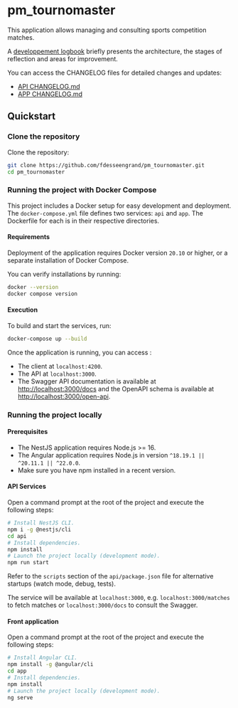 # pm_tournomaster

This application allows managing and consulting sports competition matches.

A [developpement logbook](./LOGBOOK.md) briefly presents the architecture, the stages of reflection and areas for improvement.

You can access the CHANGELOG files for detailed changes and updates:

-   [API CHANGELOG.md](./api/CHANGELOG.md)
-   [APP CHANGELOG.md](./app/CHANGELOG.md)

## Quickstart

### Clone the repository

Clone the repository:

```bash
git clone https://github.com/fdesseengrand/pm_tournomaster.git
cd pm_tournomaster
```

### Running the project with Docker Compose

This project includes a Docker setup for easy development and deployment. The `docker-compose.yml` file defines two services: `api` and `app`. The Dockerfile for each is in their respective directories.

#### Requirements

Deployment of the application requires Docker version `20.10` or higher, or a separate installation of Docker Compose.

You can verify installations by running:

```bash
docker --version
docker compose version
```

#### Execution

To build and start the services, run:

```bash
docker-compose up --build
```

Once the application is running, you can access :
- The client at `localhost:4200`.
- The API at `localhost:3000`.
- The Swagger API documentation is available at [http://localhost:3000/docs](http://localhost:3000/docs) and the OpenAPI schema is available at [http://localhost:3000/open-api](http://localhost:3000/open-api).

### Running the project locally

#### Prerequisites

-   The NestJS application requires Node.js >= 16.
-   The Angular application requires Node.js in version `^18.19.1 || ^20.11.1 || ^22.0.0`.
-   Make sure you have npm installed in a recent version.

#### API Services

Open a command prompt at the root of the project and execute the following steps:

```bash
# Install NestJS CLI.
npm i -g @nestjs/cli
cd api
# Install dependencies.
npm install
# Launch the project locally (development mode).
npm run start
```

Refer to the `scripts` section of the `api/package.json` file for alternative startups (watch mode, debug, tests).

The service will be available at `localhost:3000`, e.g. `localhost:3000/matches` to fetch matches or `localhost:3000/docs` to consult the Swagger.

#### Front application

Open a command prompt at the root of the project and execute the following steps:

```bash
# Install Angular CLI.
npm install -g @angular/cli
cd app
# Install dependencies.
npm install
# Launch the project locally (development mode).
ng serve
```
